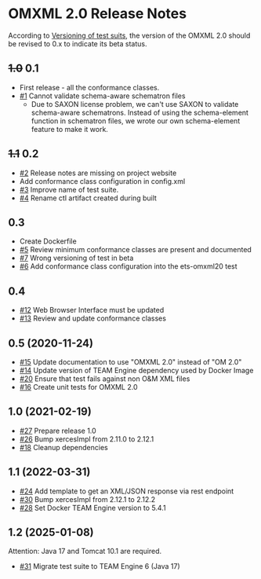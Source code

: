 # OMXML 2.0 Release Notes

According to [Versioning of test suits](https://github.com/opengeospatial/cite/wiki/ETS-Names-and-Versioning#versioning-of-test-suites), the version of the OMXML 2.0 should be revised to 0.x to indicate its beta status.

## ~~1.0~~ 0.1 
  * First release - all the conformance classes.
  * [#1](https://github.com/opengeospatial/ets-omxml20/issues/1) Cannot validate schema-aware schematron files
    * Due to SAXON license problem, we can't use SAXON to validate schema-aware schematrons. Instead of using the schema-element function in schematron files, we wrote our own schema-element feature to make it work.

## ~~1.1~~ 0.2
  * [#2](https://github.com/opengeospatial/ets-omxml20/issues/2) Release notes are missing on project website
  * Add conformance class configuration in config.xml
  * [#3](https://github.com/opengeospatial/ets-omxml20/issues/3) Improve name of test suite.
  * [#4](https://github.com/opengeospatial/ets-omxml20/issues/4) Rename ctl artifact created during built

## 0.3
 * Create Dockerfile
 * [#5](https://github.com/opengeospatial/ets-omxml20/issues/5) Review minimum conformance classes are present and documented
 * [#7](https://github.com/opengeospatial/ets-omxml20/issues/7) Wrong versioning of test in beta
 * [#6](https://github.com/opengeospatial/ets-omxml20/issues/6) Add conformance class configuration into the ets-omxml20 test

## 0.4
 * [#12](https://github.com/opengeospatial/ets-omxml20/issues/12) Web Browser Interface must be updated
 * [#13](https://github.com/opengeospatial/ets-omxml20/issues/13) Review and update conformance classes

## 0.5 (2020-11-24)
 * [#15](https://github.com/opengeospatial/ets-omxml20/issues/15) Update documentation to use "OMXML 2.0" instead of "OM 2.0"
 * [#14](https://github.com/opengeospatial/ets-omxml20/issues/14) Update version of TEAM Engine dependency used by Docker Image
 * [#20](https://github.com/opengeospatial/ets-omxml20/issues/20) Ensure that test fails against non O&M XML files
 * [#16](https://github.com/opengeospatial/ets-omxml20/issues/16) Create unit tests for OMXML 2.0

## 1.0 (2021-02-19)
 * [#27](https://github.com/opengeospatial/ets-omxml20/issues/27) Prepare release 1.0
 * [#26](https://github.com/opengeospatial/ets-omxml20/pull/26) Bump xercesImpl from 2.11.0 to 2.12.1
 * [#18](https://github.com/opengeospatial/ets-omxml20/issues/18) Cleanup dependencies

## 1.1 (2022-03-31)
 * [#24](https://github.com/opengeospatial/ets-omxml20/issues/24) Add template to get an XML/JSON response via rest endpoint
 * [#30](https://github.com/opengeospatial/ets-omxml20/pull/30) Bump xercesImpl from 2.12.1 to 2.12.2
 * [#28](https://github.com/opengeospatial/ets-omxml20/pull/28) Set Docker TEAM Engine version to 5.4.1

## 1.2 (2025-01-08)

Attention: Java 17 and Tomcat 10.1 are required.

 * [#31](https://github.com/opengeospatial/ets-omxml20/issues/31) Migrate test suite to TEAM Engine 6 (Java 17)

